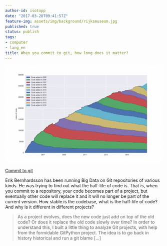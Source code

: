 ```yaml
---
author-id: isotopp
date: "2017-03-20T09:41:57Z"
feature-img: assets/img/background/rijksmuseum.jpg
published: true
status: publish
tags:
- computer
- lang_en
title: When you commit to git, how long does it matter?
---
```

[![](/uploads/2017/03/git-git-768x473.png)](https://erikbern.com/2016/12/05/the-half-life-of-code.html)

[Commit to git](https://erikbern.com/2016/12/05/the-half-life-of-code.html)

Erik Bernhardsson has been running Big Data on Git repositories of various
kinds. He was trying to find out what the half-life of code is. That is,
when you commit to a repository, your code becomes part of a project, but
eventually other code will replace it and it will no longer be part of the
current version. How stable is the codebase, what is the half-life of code?
And why is it different in different projects?

> As a project evolves, does the new code just add on top of the old code?
> Or does it replace the old code slowly over time? In order to understand
> this, I built a little thing to analyze Git projects, with help from the
> formidable GitPython project. The idea is to go back in history historical
> and run a git blame […]
